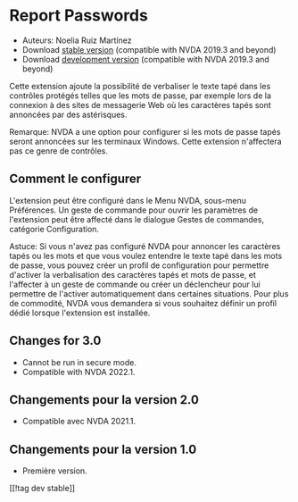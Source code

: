 # Report Passwords #

* Auteurs: Noelia Ruiz Martínez
* Download [stable version][1] (compatible with NVDA 2019.3 and beyond)
* Download [development version][2] (compatible with NVDA 2019.3 and beyond)

Cette extension ajoute la possibilité de verbaliser le texte tapé dans les
contrôles protégés telles que les mots de passe, par exemple lors de la
connexion à des sites de messagerie Web où les caractères tapés sont
annoncées par des astérisques.

Remarque: NVDA a une option pour configurer si les mots de passe tapés
seront annoncées sur les terminaux Windows. Cette extension n'affectera pas
ce genre de contrôles.

## Comment le configurer

L'extension peut être configuré dans le Menu NVDA, sous-menu Préférences. Un
geste de commande pour ouvrir les paramètres de l'extension peut être
affecté dans le dialogue Gestes de commandes, catégorie Configuration.

Astuce: Si vous n'avez pas configuré NVDA pour annoncer les caractères tapés
ou les mots et que vous voulez entendre le texte tapé dans les mots de
passe, vous pouvez créer un profil de configuration pour permettre d'activer
la verbalisation des caractères tapés et mots de passe, et l'affecter à un
geste de commande ou créer un déclencheur pour lui permettre de l'activer
automatiquement dans certaines situations. Pour plus de commodité, NVDA vous
demandera si vous souhaitez définir un profil dédié lorsque l'extension est
installée.

## Changes for 3.0 ##
* Cannot be run in secure mode.
* Compatible with NVDA 2022.1.

## Changements pour la version 2.0 ##
* Compatible avec NVDA 2021.1.

## Changements pour la version 1.0 ##
* Première version.

[[!tag dev stable]]

[1]: http://addons.nvda-project.org/files/get.php?file=rp

[2]: http://addons.nvda-project.org/files/get.php?file=rp-dev
